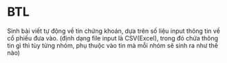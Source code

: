 # BTL
Sinh bài viết tự động về tin chứng khoán, dựa trên số liệu input thông tin về cổ phiếu đưa vào.
(định dạng file input là CSV(Excel), trong đó chứa thông tin gì thì tùy từng nhóm, phụ thuộc vào tin mà mỗi nhóm sẽ sinh ra như thế nào)
